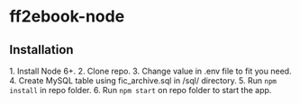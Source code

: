 # ff2ebook-node

<h2>Installation</h2>
1. Install Node 6+.
2. Clone repo.
3. Change value in .env file to fit you need.
4. Create MySQL table using fic_archive.sql in /sql/ directory.
5. Run <code>npm install</code> in repo folder.
6. Run <code>npm start</code> on repo folder to start the app.
